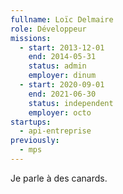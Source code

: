```yaml
---
fullname: Loïc Delmaire
role: Développeur
missions:
  - start: 2013-12-01
    end: 2014-05-31
    status: admin
    employer: dinum
  - start: 2020-09-01
    end: 2021-06-30
    status: independent
    employer: octo
startups:
  - api-entreprise
previously:
  - mps
---
```


Je parle à des canards.
